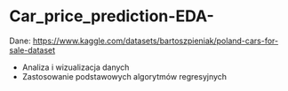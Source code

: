 # Car_price_prediction-EDA-

Dane: https://www.kaggle.com/datasets/bartoszpieniak/poland-cars-for-sale-dataset

- Analiza i wizualizacja danych
- Zastosowanie podstawowych algorytmów regresyjnych
